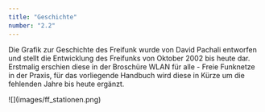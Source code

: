 ```yaml
---
title: "Geschichte"
number: "2.2"
---
```


Die Grafik zur Geschichte des Freifunk wurde von David Pachali entworfen und stellt die Entwicklung des Freifunks von Oktober 2002 bis heute dar. Erstmalig erschien diese in der Broschüre WLAN für alle - Freie Funknetze in der Praxis, für das vorliegende Handbuch wird diese in Kürze um die fehlenden Jahre bis heute  ergänzt.

<div enlargeOnClick class = "full-width" >
![](images/ff_stationen.png)
</div>